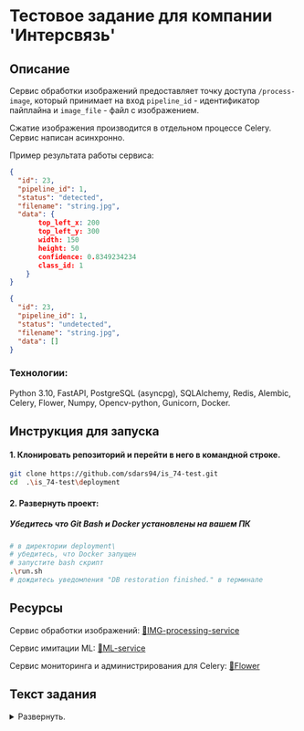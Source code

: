 # Тестовое задание для компании 'Интерсвязь'

## Описание

Сервис обработки изображений предоставляет точку доступа `/process-image`,
который принимает на вход `pipeline_id` - идентификатор пайплайна и
`image_file` - файл с изображением.

Сжатие изображения производится в отдельном процессе Celery. 
Сервис написан асинхронно.

Пример результата работы сервиса:

``` json
{
  "id": 23,
  "pipeline_id": 1,
  "status": "detected",
  "filename": "string.jpg",
  "data": {
       top_left_x: 200
       top_left_y: 300
       width: 150
       height: 50
       confidence: 0.8349234234
       class_id: 1
    }
}

{
  "id": 23,
  "pipeline_id": 1,
  "status": "undetected",
  "filename": "string.jpg",
  "data": []
}
```

### Технологии:

Python 3.10, FastAPI, PostgreSQL (asyncpg), SQLAlchemy, Redis, Alembic,
Celery, Flower, Numpy, Opencv-python, Gunicorn, Docker.

## Инструкция для запуска

#### 1. Клонировать репозиторий и перейти в него в командной строке.

```bash
git clone https://github.com/sdars94/is_74-test.git
cd  .\is_74-test\deployment
```

#### 2. Развернуть проект:

##### Убедитесь что Git Bash и Docker установлены на вашем ПК

``` bash
# в директории deployment\
# убедитесь, что Docker запущен
# запустите bash скрипт
.\run.sh
# дождитесь уведомления "DB restoration finished." в терминале
```

## Ресурсы

Сервис обработки
изображений: [🔗IMG-processing-service](http://localhost:8000/docs)

Сервис имитации ML: [🔗ML-service](http://localhost:5000/docs)

Сервис мониторинга и администрирования для
Celery: [🔗Flower](http://localhost:5555)

## Текст задания

<details>
<summary>Развернуть.</summary>

Тестовое задание на позицию Python Backend Developer

Описание
Платформа видеоаналитики – no-code платформа-конструктор, позволяющая собирать
сценарии видеоаналитики с использованием технологий искусственного интеллекта и
компьютерного зрения без написания кода.
В рамках тестового задания необходимо реализовать упрощенную версию одного из
сервисов платформы - сервиса обработки изображений.
Задание
Требуется реализовать REST API сервис, который принимает на вход изображения и
прогоняет их по различным пайплайнам обработки изображений.
Сами пайплайны должны конфигурироваться через базу данных. То есть в базе
требуется фиксировать сами пайплайны и шаги, которые необходимо проделать в
рамках пайплайнов. При этом, сами пайплайны динамичны и могут изменяться со
временем.

В рамках тестового задания необходимо реализовать пайплайн детекции автомобиля.
Пайплайн состоит из следующих шагов:

1. Обработка изображения
2. Прогон обработанного изображения через модель машинного обучения
3. Сохранение в БД информации, задетектирован ли на изображении автомобиль, а
   также координаты бокса автомобиля, если он задетектирован

Обработка изображения включает в себя следующие этапы:

1. Преобразовать изображение в numpy-массив. Для этого потребуется
   воспользоваться библиотекой numpy и методом frombuffer
2. Считать numpy-массив с помощью библиотеки opencv-python, метода imdecode
3. Изменить размер изображения до размера 640x640. Можно реализовать с помощью
   библиотеки opencv-python, метода resize.
4. Нормализовать изображение. Можно реализовать с помощью библиотеки
   opencv-python, метода normalize.
5. Преобразовать обработанное изображение в base64-строку. Для этого
   изображение сначала нужно преобразовать в байты, а затем обработать
   библиотекой base64

Второй пункт требуется реализовать в виде отдельного микросервиса, который
будет имитировать работу модели машинного обучения. На вход сервис должен
получать обработанное изображение, после чего с шансом 50/50 выдавать либо
пустой ответ, либо заранее заготовленные координаты бокса автомобиля -
прямоугольника, внутри которого найден автомобиль. Стандартный формат
координат - [top_left_x, top_left_y, w, h, conf, label], где top_left_x -
координата по оси X верхней левой точки бокса, top_left_y - координата по оси Y
верхней левой точки бокса, w - ширина бокса (в пикселях), h - высота бокса (в
пикселях), conf - уверенность модели (от 0 до 1), label - класс модели - в
данном случае это 1, поскольку автомобиль найден.

Следует учесть, что в идеале сервис должен быть способен выдерживать достаточно
большую нагрузку - до нескольких тысяч запросов в минуту. Либо должно быть
понимание, как доработать сервис, чтобы он смог выдерживать такую нагрузку.

Требования
- Сервис обработки изображений должен быть написан на FastAPI
- В сервисе обработки изображений должен быть метод /process_image, который на
вход принимает JPEG-изображение и id пайплайна. Сам метод прогоняет изображение
по заданному пайплайну
- В качестве СУБД использовать Postgresql. Для работы с базой использовать
sqlalchemy
- Использование Docker, сервис должен запускаться с помощью docker-compose. В
том числе, через docker-compose должен запускаться postgresql

</details>
